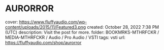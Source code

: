 # AURORROR

cover: https://www.fluffyaudio.com/wp-content/uploads/2015/11/Featured3.png
created: October 28, 2022 7:38 PM (UTC)
description: Visit the post for more.
folder: BOOKMRKS-MTHRFCKR / MEDIA-MTHRFCKR / Audio / Pro Audio / VSTI
tags: vsti
url: https://fluffyaudio.com/shop/aurorror